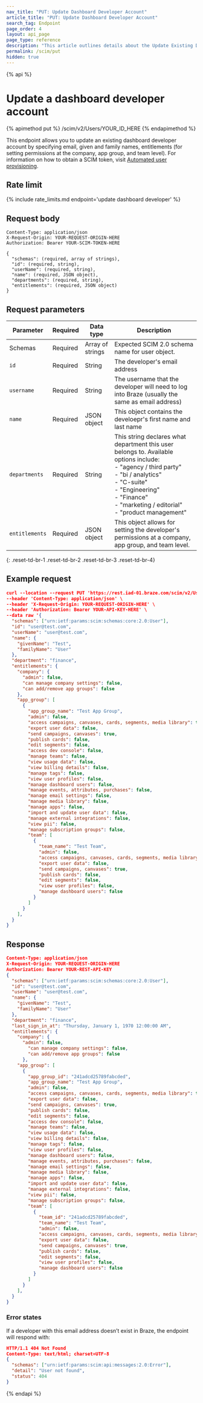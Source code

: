 ```yaml
---
nav_title: "PUT: Update Dashboard Developer Account"
article_title: "PUT: Update Dashboard Developer Account"
search_tag: Endpoint
page_order: 4
layout: api_page
page_type: reference
description: "This article outlines details about the Update Existing Dashboard Developer Account Endpoint."
permalink: /scim/put
hidden: true
---
```


{% api %}
# Update a dashboard developer account
{% apimethod put %}
/scim/v2/Users/YOUR_ID_HERE
{% endapimethod %}

This endpoint allows you to update an existing dashboard developer account by specifying email, given and family names, entitlements (for setting permissions at the company, app group, and team level). For information on how to obtain a SCIM token, visit [Automated user provisioning]({{site.baseurl}}/scim/automated_user_provisioning/).

## Rate limit

{% include rate_limits.md endpoint='update dashboard developer' %}

## Request body
```
Content-Type: application/json
X-Request-Origin: YOUR-REQUEST-ORIGIN-HERE
Authorization: Bearer YOUR-SCIM-TOKEN-HERE
```
```
{
  "schemas": (required, array of strings),
  "id": (required, string),
  "userName": (required, string),
  "name": (required, JSON object),
  "departments": (required, string),
  "entitlements": (required, JSON object)
}
```

## Request parameters

| Parameter | Required | Data type | Description |
| --------- | -------- | --------- | ----------- |
| Schemas | Required | Array of strings | Expected SCIM 2.0 schema name for user object. |
| `id` | Required | String | The developer's email address |
| `username` | Required | String | The username that the developer will need to log into Braze (usually the same as email address) |
| `name` | Required | JSON object | This object contains the develoepr's first name and last name |
| `departments` | Required | String | This string declares what department this user belongs to. Available options include:<br>- "agency / third party"<br>- "bi / analytics"<br>- "C-suite"<br>- "Engineering"<br>- "Finance"<br>- "marketing / editorial"<br>- "product management" |
| `entitlements` | Required | JSON object | This object allows for setting the developer's permissions at a company, app group, and team level. |
{: .reset-td-br-1 .reset-td-br-2 .reset-td-br-3  .reset-td-br-4}

## Example request
```json
curl --location --request PUT 'https://rest.iad-01.braze.com/scim/v2/Users/user@test.com' \
--header 'Content-Type: application/json' \
--header 'X-Request-Origin: YOUR-REQUEST-ORIGIN-HERE' \
--header 'Authorization: Bearer YOUR-API-KEY-HERE' \
--data raw '{
  "schemas": ["urn:ietf:params:scim:schemas:core:2.0:User"],
  "id": "user@test.com",
  "userName": "user@test.com",
  "name": {
    "givenName": "Test",
    "familyName": "User"
  },
  "department": "finance",
  "entitlements": {
    "company": {
      "admin": false,
      "can manage company settings": false,
      "can add/remove app groups": false
    },
    "app_group": [
      {
        "app_group_name": "Test App Group",
        "admin": false,
        "access campaigns, canvases, cards, segments, media library": true,
        "export user data": false,
        "send campaigns, canvases": true,
        "publish cards": false,
        "edit segments": false,
        "access dev console": false,
        "manage teams": false,
        "view usage data": false,
        "view billing details": false,
        "manage tags": false,
        "view user profiles": false,
        "manage dashboard users": false,
        "manage events, attributes, purchases": false,
        "manage email settings": false,
        "manage media library": false,
        "manage apps": false,
        "import and update user data": false,
        "manage external integrations": false,
        "view pii": false,
        "manage subscription groups": false,
        "team": [
          {
            "team_name": "Test Team",
            "admin": false,
            "access campaigns, canvases, cards, segments, media library": true,
            "export user data": false,
            "send campaigns, canvases": true,
            "publish cards": false,
            "edit segments": false,
            "view user profiles": false,
            "manage dashboard users": false   
          } 
        ]
      } 
    ],
  }
}
```

## Response
```json
Content-Type: application/json
X-Request-Origin: YOUR-REQUEST-ORIGIN-HERE
Authorization: Bearer YOUR-REST-API-KEY
{
  "schemas": ["urn:ietf:params:scim:schemas:core:2.0:User"],
  "id": "user@test.com",
  "userName": "user@test.com",
  "name": {
    "givenName": "Test",
    "familyName": "User"
  },
  "department": "finance",
  "last_sign_in_at": "Thursday, January 1, 1970 12:00:00 AM",
  "entitlements": {
    "company": {
      "admin": false,
        "can manage company settings": false,
        "can add/remove app groups": false
      },
    "app_group": [
      {
        "app_group_id": "241adcd25789fabcded",
        "app_group_name": "Test App Group",
        "admin": false,
        "access campaigns, canvases, cards, segments, media library": true,
        "export user data": false,
        "send campaigns, canvases": true,
        "publish cards": false,
        "edit segments": false,
        "access dev console": false,
        "manage teams": false,
        "view usage data": false,
        "view billing details": false,
        "manage tags": false,
        "view user profiles": false,
        "manage dashboard users": false,
        "manage events, attributes, purchases": false,
        "manage email settings": false,
        "manage media library": false,
        "manage apps": false,
        "import and update user data": false,
        "manage external integrations": false,
        "view pii": false,
        "manage subscription groups": false,
        "team": [
          {
            "team_id": "241adcd25789fabcded",
            "team_name": "Test Team",
            "admin": false,
            "access campaigns, canvases, cards, segments, media library": true,
            "export user data": false,
            "send campaigns, canvases": true,
            "publish cards": false,
            "edit segments": false,
            "view user profiles": false,
            "manage dashboard users": false   
          } 
        ]
      } 
    ],
  }
}
```

### Error states
If a developer with this email address doesn’t exist in Braze, the endpoint will respond with:
```json
HTTP/1.1 404 Not Found
Content-Type: text/html; charset=UTF-8
{
  "schemas": ["urn:ietf:params:scim:api:messages:2.0:Error"],
  "detail": "User not found",
  "status": 404
}
```

{% endapi %}

